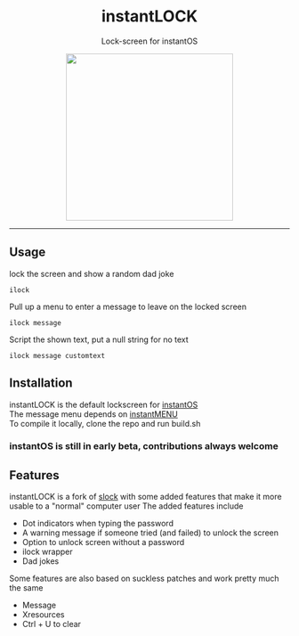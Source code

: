 <div align="center">
    <h1>instantLOCK</h1>
    <p>Lock-screen for instantOS</p>
    <img width="300" height="300" src="https://raw.githubusercontent.com/instantOS/instantLOGO/master/png/lock.png">
</div>

--------

## Usage
lock the screen and show a random dad joke
```
ilock
```

Pull up a menu to enter a message to leave on the locked screen
```
ilock message
```

Script the shown text, put a null string for no text
```
ilock message customtext
```


## Installation
instantLOCK is the default lockscreen for [instantOS](https://instantos.github.io)  
The message menu depends on [instantMENU](https://github.com/instantos/instantmenu)  
To compile it locally, clone the repo and run build.sh

### instantOS is still in early beta, contributions always welcome

## Features

instantLOCK is a fork of [slock](https://tools.suckless.org/slock/) with some added features that make it more usable to a "normal" computer user
The added features include

- Dot indicators when typing the password
- A warning message if someone tried (and failed) to unlock the screen
- Option to unlock screen without a password
- ilock wrapper
- Dad jokes

Some features are also based on suckless patches and work pretty much the same

- Message
- Xresources
- Ctrl + U to clear
